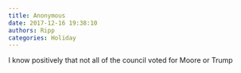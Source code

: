```yaml
---
title: Anonymous
date: 2017-12-16 19:38:10
authors: Ripp
categories: Holiday
---
```


 I know positively that not all of the council voted for Moore or Trump